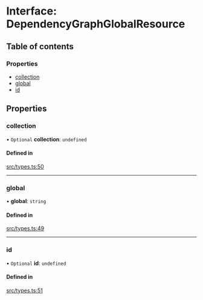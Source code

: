 # Interface: DependencyGraphGlobalResource

## Table of contents

### Properties

- [collection](DependencyGraphGlobalResource.md#collection)
- [global](DependencyGraphGlobalResource.md#global)
- [id](DependencyGraphGlobalResource.md#id)

## Properties

### collection

• `Optional` **collection**: `undefined`

#### Defined in

[src/types.ts:50](https://github.com/GeorgeHulpoi/payload-dependencies-graph/blob/099b8df/src/types.ts#L50)

___

### global

• **global**: `string`

#### Defined in

[src/types.ts:49](https://github.com/GeorgeHulpoi/payload-dependencies-graph/blob/099b8df/src/types.ts#L49)

___

### id

• `Optional` **id**: `undefined`

#### Defined in

[src/types.ts:51](https://github.com/GeorgeHulpoi/payload-dependencies-graph/blob/099b8df/src/types.ts#L51)
